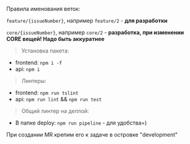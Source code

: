 Правила именования веток:

`feature/{issueNumber}`, например `feature/2` - **для разработки**

`core/{issueNumber}`, например `core/2` - **разработка, при изменении CORE вещей! Надо быть аккуратнее**

> Установка пакета: 
  - frontend: `npm i -f`
  - api: `npm i`

> Линтеры: 
  - frontend: `npm run tslint`
  - api: `npm run lint` && `npm run test`

> Общий линтер на деплой:
  - В папке deploy: `npm run pipeline` - для удобства=)
  
При создании MR крепим его к задаче в островке "development"
